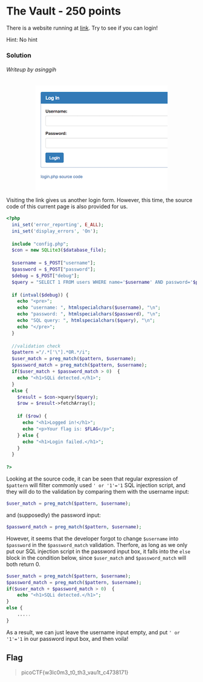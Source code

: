 # The Vault - 250 points

There is a website running at [link](http://2018shell1.picoctf.com:49030). Try to see if you can login!

Hint: No hint

### Solution
###### Writeup by asinggih

<p align="center">
	<img src="../screenshots/tv_0.png">
</p>

Visiting the link gives us another login form. However, this time, the source code of this current page is also provided for us.

```php
<?php
  ini_set('error_reporting', E_ALL);
  ini_set('display_errors', 'On');

  include "config.php";
  $con = new SQLite3($database_file);

  $username = $_POST["username"];
  $password = $_POST["password"];
  $debug = $_POST["debug"];
  $query = "SELECT 1 FROM users WHERE name='$username' AND password='$password'";

  if (intval($debug)) {
    echo "<pre>";
    echo "username: ", htmlspecialchars($username), "\n";
    echo "password: ", htmlspecialchars($password), "\n";
    echo "SQL query: ", htmlspecialchars($query), "\n";
    echo "</pre>";
  }

  //validation check
  $pattern ="/.*['\"].*OR.*/i";
  $user_match = preg_match($pattern, $username);
  $password_match = preg_match($pattern, $username);
  if($user_match + $password_match > 0)  { 
    echo "<h1>SQLi detected.</h1>";
  }
  else {
    $result = $con->query($query);
    $row = $result->fetchArray();
    
    if ($row) {
      echo "<h1>Logged in!</h1>";
      echo "<p>Your flag is: $FLAG</p>";
    } else {
      echo "<h1>Login failed.</h1>";
    }
  }
  
?>
```

Looking at the source code, it can be seen that regular expression of ```$pattern``` will filter commonly used ``` ' or '1'='1 ``` 
SQL injection script, and they will do to the validation by comparing them with the username input:

```php 
$user_match = preg_match($pattern, $username);
```

and (supposedly) the password input:

```php 
$password_match = preg_match($pattern, $username);
```
However, it seems that the developer forgot to change ```$username``` into ```$password``` in the ```$password_match``` validation.
Therfore, as long as we only put our SQL injection script in the password input box, it falls into the ```else``` block in
the condition below, since ```$user_match``` and ```$password_match``` will both return 0.

```php
$user_match = preg_match($pattern, $username);
$password_match = preg_match($pattern, $username);
if($user_match + $password_match > 0)  { 
    echo "<h1>SQLi detected.</h1>";
}
else {
	.....
}
```

As a result, we can just leave the username input empty, and put ``` ' or '1'='1 ``` in our password input box, and then voila!


## Flag
>picoCTF{w3lc0m3_t0_th3_vau1t_c4738171}

